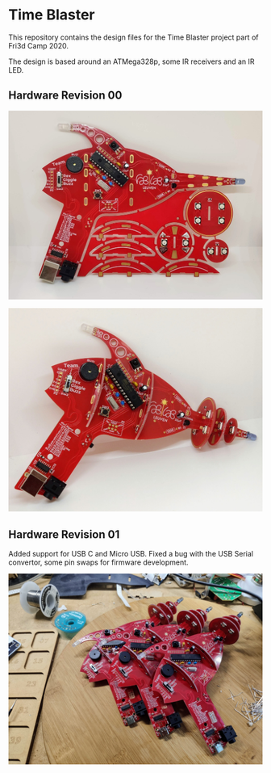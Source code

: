 # Time Blaster

This repository contains the design files for the Time Blaster project part of Fri3d Camp 2020.

The design is based around an ATMega328p, some IR receivers and an IR LED.

## Hardware Revision 00

![Time Blaster 00 Flat](media/Time_Blaster_00_FLAT.jpg)

![Time Blaster 00 Full](media/Time_Blaster_00_FULL.jpg)

## Hardware Revision 01

Added support for USB C and Micro USB. Fixed a bug with the USB Serial convertor, some pin swaps for firmware development.

![Time Blaster 01 Assembled](media/Time_Blaster_01_Assembled.jpg)

